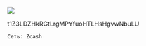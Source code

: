 ![](https://notabug.org/fftcc/Buy-me-a-coffee/raw/main/zec/qr-zec.png)

t1Z3LDZHkRGtLrgMPYfuoHTLHsHgvwNbuLU

`Сеть: Zcash`